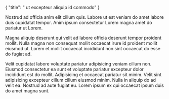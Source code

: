 {
  "title": " ut excepteur aliquip id commodo"
}

Nostrud ad officia anim elit cillum quis. Labore ut est veniam do amet labore duis cupidatat tempor. Anim ipsum consectetur Lorem magna amet do pariatur ut Lorem.

Magna aliquip deserunt qui velit ad labore officia deserunt tempor proident mollit. Nulla magna non consequat mollit occaecat irure id proident mollit eiusmod ut. Lorem et mollit occaecat incididunt non sint occaecat do esse do fugiat ad.

Velit cupidatat labore voluptate pariatur adipisicing veniam cillum non. Eiusmod consectetur ea sunt et voluptate pariatur excepteur dolor incididunt est do mollit. Adipisicing et occaecat pariatur sit minim. Velit sint adipisicing excepteur cillum cillum eiusmod minim. Nulla in aliquip do ad velit ea. Nostrud ad aute fugiat eu. Lorem ipsum ex qui occaecat ipsum duis do amet magna sunt.